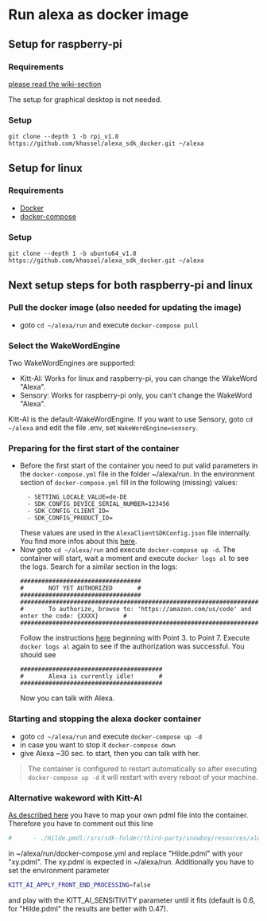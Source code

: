 # Run alexa as docker image

## Setup for raspberry-pi

### Requirements
[please read the wiki-section](https://github.com/khassel/alexa_docker/wiki/Prepare-your-raspberry-pi)

The setup for graphical desktop is not needed.

### Setup
```
git clone --depth 1 -b rpi_v1.8 https://github.com/khassel/alexa_sdk_docker.git ~/alexa
```
	
## Setup for linux
### Requirements
- [Docker](https://docs.docker.com/engine/installation/)
- [docker-compose](https://docs.docker.com/compose/install/)


### Setup
```
git clone --depth 1 -b ubuntu64_v1.8 https://github.com/khassel/alexa_sdk_docker.git ~/alexa
```

## Next setup steps for both raspberry-pi and linux
### Pull the docker image (also needed for updating the image)
- goto ```cd ~/alexa/run``` and execute ```docker-compose pull```
### Select the WakeWordEngine
Two WakeWordEngines are supported:
- Kitt-AI: Works for linux and raspberry-pi, you can change the WakeWord "Alexa".
- Sensory: Works for raspberry-pi only, you can't change the WakeWord "Alexa".

Kitt-AI is the default-WakeWordEngine. If you want to use Sensory, goto ```cd ~/alexa``` and edit the file .env, set ```WakeWordEngine=sensory```.

### Preparing for the first start of the container

-	Before the first start of the container you need to put valid parameters in the `docker-compose.yml` file in the folder ~/alexa/run. In the environment section of `docker-compose.yml` fill in the following (missing) values:
	```
      - SETTING_LOCALE_VALUE=de-DE
      - SDK_CONFIG_DEVICE_SERIAL_NUMBER=123456
      - SDK_CONFIG_CLIENT_ID=
      - SDK_CONFIG_PRODUCT_ID=
	```
	These values are used in the `AlexaClientSDKConfig.json` file internally. You find more infos about this [here](https://github.com/alexa/avs-device-sdk/wiki/Create-Security-Profile).
-   Now goto ```cd ~/alexa/run``` and execute ```docker-compose up -d```. The container will start, wait a moment and execute ```docker logs al``` to see the logs.
    Search for a similar section in the logs:
	```
    ##################################
    #       NOT YET AUTHORIZED       #
    ##################################
    ################################################################################################
    #       To authorize, browse to: 'https://amazon.com/us/code' and enter the code: {XXXX}       #
    ################################################################################################
	```
	Follow the instructions [here](https://github.com/alexa/avs-device-sdk/wiki/Ubuntu-Linux-Quick-Start-Guide#run-and-authorize)
	beginning with Point 3. to Point 7.
	Execute ```docker logs al``` again to see if the authorization was successful. You should see 
	```
    ########################################
    #       Alexa is currently idle!       #
    ########################################
	```
    Now you can talk with Alexa.
	
### Starting and stopping the alexa docker container
- goto ```cd ~/alexa/run``` and execute ```docker-compose up -d```
- in case you want to stop it ```docker-compose down```
- give Alexa ~30 sec. to start, then you can talk with her.


> The container is configured to restart automatically so after executing ```docker-compose up -d``` it will restart with every reboot of your machine.

### Alternative wakeword with Kitt-AI
[As described here](https://github.com/khassel/alexa_docker/wiki/Alternative-WakeWord-with-Kitt-AI) you have to map your own pdml file into the container.
Therefore you have to comment out this line 
```bash
#      - ./Hilde.pmdl:/srv/sdk-folder/third-party/snowboy/resources/alexa.umdl
```
in ~/alexa/run/docker-compose.yml and replace "Hilde.pdml" with your "xy.pdml". The xy.pdml is expected in ~/alexa/run.
Additionally you have to set the environment parameter 
```bash
KITT_AI_APPLY_FRONT_END_PROCESSING=false
```
and play with the KITT_AI_SENSITIVITY parameter until it fits (default is 0.6, for "Hilde.pdml" the results are better with 0.47).